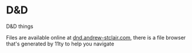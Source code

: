 # D&amp;D
D&amp;D things

Files are available online at [dnd.andrew-stclair.com](https://dnd.andrew-stclair.com), there is a file browser that's generated by 11ty to help you navigate